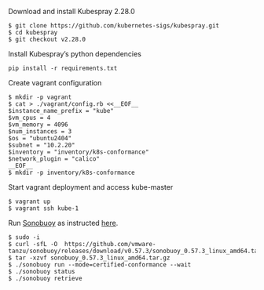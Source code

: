 Download and install Kubespray 2.28.0
```shell
$ git clone https://github.com/kubernetes-sigs/kubespray.git
$ cd kubespray
$ git checkout v2.28.0
```

Install Kubespray’s python dependencies

```shell
pip install -r requirements.txt
```

Create vagrant configuration

```shell
$ mkdir -p vagrant
$ cat > ./vagrant/config.rb <<__EOF__
$instance_name_prefix = "kube"
$vm_cpus = 4
$vm_memory = 4096
$num_instances = 3
$os = "ubuntu2404"
$subnet = "10.2.20"
$inventory = "inventory/k8s-conformance"
$network_plugin = "calico"
__EOF__
$ mkdir -p inventory/k8s-conformance
```

Start vagrant deployment and access kube-master
```shell
$ vagrant up
$ vagrant ssh kube-1
```

Run [Sonobuoy](https://github.com/heptio/sonobuoy) as instructed [here](https://github.com/cncf/k8s-conformance/blob/master/instructions.md).

```shell
$ sudo -i
$ curl -sfL -O  https://github.com/vmware-tanzu/sonobuoy/releases/download/v0.57.3/sonobuoy_0.57.3_linux_amd64.tar.gz
$ tar -xzvf sonobuoy_0.57.3_linux_amd64.tar.gz
$ ./sonobuoy run --mode=certified-conformance --wait
$ ./sonobuoy status
$ ./sonobuoy retrieve
```
